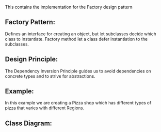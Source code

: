 This contains the implementation for the Factory design pattern

## Factory Pattern:
Defines an interface for creating an object, but let subclasses decide which class to instantiate.
Factory method let a class defer instantiation to the subclasses.

## Design Principle: 
The Dependency Inversion Principle guides us to avoid dependencies on concrete types and to strive for abstractions. 

## Example:
In this example we are creating a Pizza shop which has different types of pizza that varies with different Regions.

## Class Diagram: 
